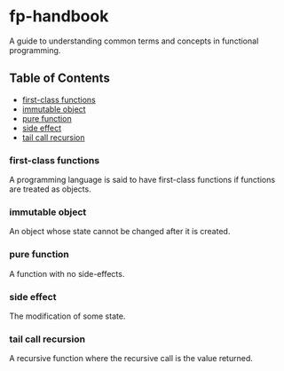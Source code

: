 # fp-handbook

A guide to understanding common terms and concepts in functional programming.

## Table of Contents
- [first-class functions](#first-class-functions)
- [immutable object](#immutable-object)
- [pure function](#pure-function)
- [side effect](#side-effect)
- [tail call recursion](#tail-call-recursion)

### first-class functions
A programming language is said to have first-class functions if functions are treated as objects.

### immutable object
An object whose state cannot be changed after it is created.

### pure function
A function with no side-effects.

### side effect
The modification of some state.

### tail call recursion
A recursive function where the recursive call is the value returned.
